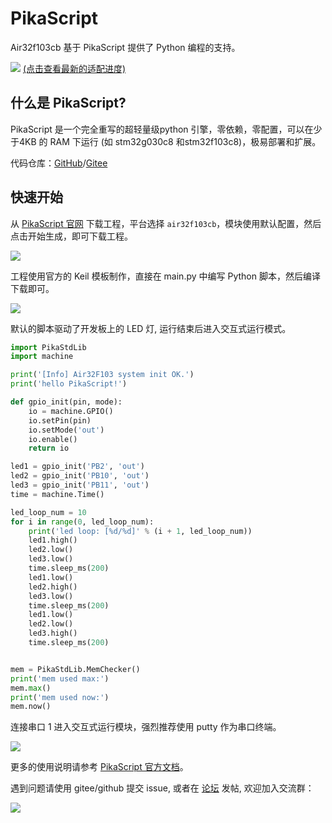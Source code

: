 # PikaScript

Air32f103cb 基于 PikaScript 提供了 Python 编程的支持。

![](img/pikascript-2.png)
[(点击查看最新的适配进度)](https://gitee.com/Lyon1998/pikascript#mcu-support)

## 什么是 PikaScript?

PikaScript 是一个完全重写的超轻量级python 引擎，零依赖，零配置，可以在少于4KB 的 RAM 下运行 (如 stm32g030c8 和stm32f103c8)，极易部署和扩展。

代码仓库：[GitHub](https://github.com/pikastech/pikascript)/[Gitee](https://gitee.com/lyon1998/pikascript)

## 快速开始

从 [PikaScript 官网](http://pikascript.com) 下载工程，平台选择 `air32f103cb`，模块使用默认配置，然后点击开始生成，即可下载工程。

![](img/pikascript-1.png)

工程使用官方的 Keil 模板制作，直接在 main.py 中编写 Python 脚本，然后编译下载即可。

![](img/pikascript-3.png)

默认的脚本驱动了开发板上的 LED 灯, 运行结束后进入交互式运行模式。

``` python
import PikaStdLib
import machine

print('[Info] Air32F103 system init OK.')
print('hello PikaScript!')

def gpio_init(pin, mode):
    io = machine.GPIO()
    io.setPin(pin)
    io.setMode('out')
    io.enable()
    return io

led1 = gpio_init('PB2', 'out')
led2 = gpio_init('PB10', 'out')
led3 = gpio_init('PB11', 'out')
time = machine.Time()

led_loop_num = 10
for i in range(0, led_loop_num):
    print('led loop: [%d/%d]' % (i + 1, led_loop_num))
    led1.high()
	led2.low()
	led3.low()
	time.sleep_ms(200)
	led1.low()
	led2.high()
	led3.low()
	time.sleep_ms(200)
	led1.low()
	led2.low()
	led3.high()
	time.sleep_ms(200)


mem = PikaStdLib.MemChecker()
print('mem used max:')
mem.max()
print('mem used now:')
mem.now()

```

连接串口 1 进入交互式运行模块，强烈推荐使用 putty 作为串口终端。

![](img/pikascript-4.png)

更多的使用说明请参考 [PikaScript 官方文档](https://pikadoc.readthedocs.io/zh/latest/index.html)。

遇到问题请使用 gitee/github 提交 issue, 或者在 [论坛](https://whycan.com/f_55.html) 发帖, 欢迎加入交流群：

![](img/pikascript-5.png)
